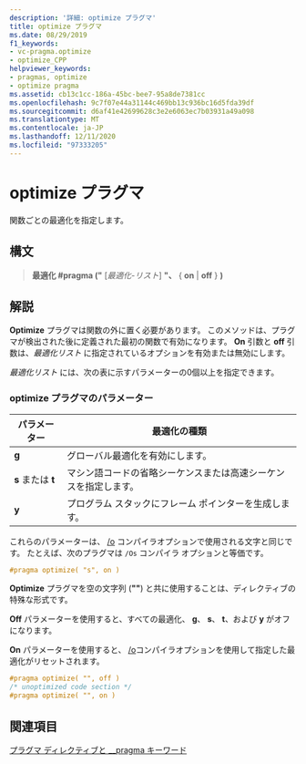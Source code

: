 ```yaml
---
description: '詳細: optimize プラグマ'
title: optimize プラグマ
ms.date: 08/29/2019
f1_keywords:
- vc-pragma.optimize
- optimize_CPP
helpviewer_keywords:
- pragmas, optimize
- optimize pragma
ms.assetid: cb13c1cc-186a-45bc-bee7-95a8de7381cc
ms.openlocfilehash: 9c7f07e44a31144c469bb13c936bc16d5fda39df
ms.sourcegitcommit: d6af41e42699628c3e2e6063ec7b03931a49a098
ms.translationtype: MT
ms.contentlocale: ja-JP
ms.lasthandoff: 12/11/2020
ms.locfileid: "97333205"
---
```

# <a name="optimize-pragma"></a>optimize プラグマ

関数ごとの最適化を指定します。

## <a name="syntax"></a>構文

> **最適化 #pragma ("** [*最適化-リスト*] **"、** { **on**  |  **off** } **)**

## <a name="remarks"></a>解説

**Optimize** プラグマは関数の外に置く必要があります。 このメソッドは、プラグマが検出された後に定義された最初の関数で有効になります。 **On** 引数と **off** 引数は、*最適化リスト* に指定されているオプションを有効または無効にします。

*最適化リスト* には、次の表に示すパラメーターの0個以上を指定できます。

### <a name="parameters-of-the-optimize-pragma"></a>optimize プラグマのパラメーター

| パラメーター | 最適化の種類 |
|--------------------|--------------------------|
| **g** | グローバル最適化を有効にします。 |
| **s** または **t** | マシン語コードの省略シーケンスまたは高速シーケンスを指定します。 |
| **y** | プログラム スタックにフレーム ポインターを生成します。 |

これらのパラメーターは、 [/o](../build/reference/o-options-optimize-code.md) コンパイラオプションで使用される文字と同じです。 たとえば、次のプラグマは `/Os` コンパイラ オプションと等価です。

```cpp
#pragma optimize( "s", on )
```

**Optimize** プラグマを空の文字列 (**""**) と共に使用することは、ディレクティブの特殊な形式です。

**Off** パラメーターを使用すると、すべての最適化、 **g**、 **s**、 **t**、および **y** がオフになります。

**On** パラメーターを使用すると、 [/o](../build/reference/o-options-optimize-code.md)コンパイラオプションを使用して指定した最適化がリセットされます。

```cpp
#pragma optimize( "", off )
/* unoptimized code section */
#pragma optimize( "", on )
```

## <a name="see-also"></a>関連項目

[プラグマ ディレクティブと __pragma キーワード](../preprocessor/pragma-directives-and-the-pragma-keyword.md)
